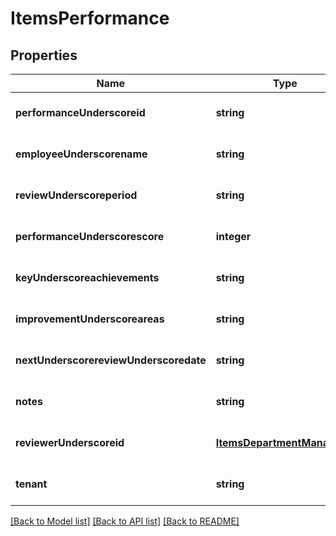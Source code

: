 # ItemsPerformance

## Properties
Name | Type | Description | Notes
------------ | ------------- | ------------- | -------------
**performanceUnderscoreid** | **string** |  | [optional] [default to null]
**employeeUnderscorename** | **string** |  | [optional] [default to null]
**reviewUnderscoreperiod** | **string** |  | [optional] [default to null]
**performanceUnderscorescore** | **integer** |  | [optional] [default to null]
**keyUnderscoreachievements** | **string** |  | [optional] [default to null]
**improvementUnderscoreareas** | **string** |  | [optional] [default to null]
**nextUnderscorereviewUnderscoredate** | **string** |  | [optional] [default to null]
**notes** | **string** |  | [optional] [default to null]
**reviewerUnderscoreid** | [**ItemsDepartmentManagerId**](ItemsDepartmentManagerId.md) |  | [optional] [default to null]
**tenant** | **string** |  | [optional] [default to null]

[[Back to Model list]](../README.md#documentation-for-models) [[Back to API list]](../README.md#documentation-for-api-endpoints) [[Back to README]](../README.md)


